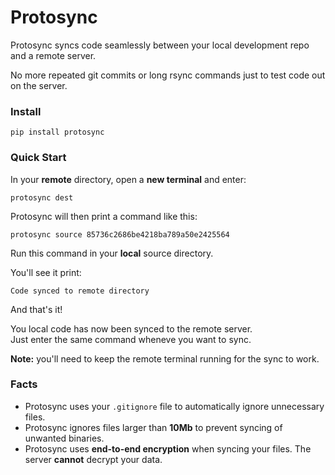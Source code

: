 # Protosync

Protosync syncs code seamlessly between your local development repo and a remote server. 

No more repeated git commits or long rsync commands just to test code out on the server.


### Install
```
pip install protosync
```


### Quick Start

In your **remote** directory, open a **new terminal** and enter:
```
protosync dest
```
Protosync will then print a command like this:
```
protosync source 85736c2686be4218ba789a50e2425564
```
Run this command in your **local** source directory.
 
You'll see it print:
```
Code synced to remote directory
```

And that's it! 

You local code has now been synced to the remote server.  
Just enter the same command wheneve you want to sync.

**Note:** you'll need to keep the remote terminal running for the sync to work.

### Facts

* Protosync uses your ```.gitignore``` file to automatically ignore unnecessary files.
* Protosync ignores files larger than **10Mb** to prevent syncing of unwanted binaries.
* Protosync uses **end-to-end encryption** when syncing your files. The server **cannot** decrypt your data.
